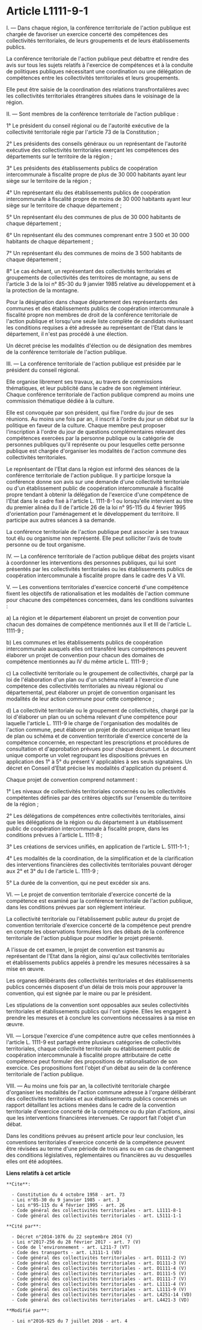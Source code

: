 # Article L1111-9-1

I. ― Dans chaque région, la conférence territoriale de l'action publique est chargée de favoriser un exercice concerté des
compétences des collectivités territoriales, de leurs groupements et de leurs établissements publics. 

La conférence territoriale de l'action publique peut débattre et rendre des avis sur tous les sujets relatifs à l'exercice de
compétences et à la conduite de politiques publiques nécessitant une coordination ou une délégation de compétences entre les
collectivités territoriales et leurs groupements. 

Elle peut être saisie de la coordination des relations transfrontalières avec les collectivités territoriales étrangères
situées dans le voisinage de la région. 

II. ― Sont membres de la conférence territoriale de l'action publique : 

1° Le président du conseil régional ou de l'autorité exécutive de la collectivité territoriale régie par l'article 73 de la
Constitution ; 

2° Les présidents des conseils généraux ou un représentant de l'autorité exécutive des collectivités territoriales exerçant
les compétences des départements sur le territoire de la région ; 

3° Les présidents des établissements publics de coopération intercommunale à fiscalité propre de plus de 30 000 habitants
ayant leur siège sur le territoire de la région ; 

4° Un représentant élu des établissements publics de coopération intercommunale à fiscalité propre de moins de 30 000
habitants ayant leur siège sur le territoire de chaque département ; 

5° Un représentant élu des communes de plus de 30 000 habitants de chaque département ; 

6° Un représentant élu des communes comprenant entre 3 500 et 30 000 habitants de chaque département ; 

7° Un représentant élu des communes de moins de 3 500 habitants de chaque département ; 

8° Le cas échéant, un représentant des collectivités territoriales et groupements de collectivités des territoires de
montagne, au sens de l'article 3 de la loi n° 85-30 du 9 janvier 1985 relative au développement et à la protection de la
montagne. 

Pour la désignation dans chaque département des représentants des communes et des établissements publics de coopération
intercommunale à fiscalité propre non membres de droit de la conférence territoriale de l'action publique et lorsqu'une seule
liste complète de candidats réunissant les conditions requises a été adressée au représentant de l'Etat dans le département,
il n'est pas procédé à une élection. 

Un décret précise les modalités d'élection ou de désignation des membres de la conférence territoriale de l'action publique. 

III. ― La conférence territoriale de l'action publique est présidée par le président du conseil régional. 

Elle organise librement ses travaux, au travers de commissions thématiques, et leur publicité dans le cadre de son règlement
intérieur. Chaque conférence territoriale de l'action publique comprend au moins une commission thématique dédiée à la
culture. 

Elle est convoquée par son président, qui fixe l'ordre du jour de ses réunions. Au moins une fois par an, il inscrit à
l'ordre du jour un débat sur la politique en faveur de la culture. Chaque membre peut proposer l'inscription à l'ordre du
jour de questions complémentaires relevant des compétences exercées par la personne publique ou la catégorie de personnes
publiques qu'il représente ou pour lesquelles cette personne publique est chargée d'organiser les modalités de l'action
commune des collectivités territoriales. 

Le représentant de l'Etat dans la région est informé des séances de la conférence territoriale de l'action publique. Il y
participe lorsque la conférence donne son avis sur une demande d'une collectivité territoriale ou d'un établissement public
de coopération intercommunale à fiscalité propre tendant à obtenir la délégation de l'exercice d'une compétence de l'Etat
dans le cadre fixé à l'article L. 1111-8-1 ou lorsqu'elle intervient au titre du premier alinéa du II de l'article 26 de la
loi n° 95-115 du 4 février 1995 d'orientation pour l'aménagement et le développement du territoire. Il participe aux autres
séances à sa demande. 

La conférence territoriale de l'action publique peut associer à ses travaux tout élu ou organisme non représenté. Elle peut
solliciter l'avis de toute personne ou de tout organisme. 

IV. ― La conférence territoriale de l'action publique débat des projets visant à coordonner les interventions des personnes
publiques, qui lui sont présentés par les collectivités territoriales ou les établissements publics de coopération
intercommunale à fiscalité propre dans le cadre des V à VII. 

V. ― Les conventions territoriales d'exercice concerté d'une compétence fixent les objectifs de rationalisation et les
modalités de l'action commune pour chacune des compétences concernées, dans les conditions suivantes : 

a) La région et le département élaborent un projet de convention pour chacun des domaines de compétence mentionnés aux II et
III de l'article L. 1111-9 ; 

b) Les communes et les établissements publics de coopération intercommunale auxquels elles ont transféré leurs compétences
peuvent élaborer un projet de convention pour chacun des domaines de compétence mentionnés au IV du même article L. 1111-9 ; 

c) La collectivité territoriale ou le groupement de collectivités, chargé par la loi de l'élaboration d'un plan ou d'un
schéma relatif à l'exercice d'une compétence des collectivités territoriales au niveau régional ou départemental, peut
élaborer un projet de convention organisant les modalités de leur action commune pour cette compétence ; 

d) La collectivité territoriale ou le groupement de collectivités, chargé par la loi d'élaborer un plan ou un schéma relevant
d'une compétence pour laquelle l'article L. 1111-9 le charge de l'organisation des modalités de l'action commune, peut
élaborer un projet de document unique tenant lieu de plan ou schéma et de convention territoriale d'exercice concerté de la
compétence concernée, en respectant les prescriptions et procédures de consultation et d'approbation prévues pour chaque
document. Le document unique comporte un volet regroupant les dispositions prévues en application des 1° à 5° du présent V
applicables à ses seuls signataires. Un décret en Conseil d'Etat précise les modalités d'application du présent d. 

Chaque projet de convention comprend notamment : 

1° Les niveaux de collectivités territoriales concernés ou les collectivités compétentes définies par des critères objectifs
sur l'ensemble du territoire de la région ; 

2° Les délégations de compétences entre collectivités territoriales, ainsi que les délégations de la région ou du département
à un établissement public de coopération intercommunale à fiscalité propre, dans les conditions prévues à l'article L.
1111-8 ; 

3° Les créations de services unifiés, en application de l'article L. 5111-1-1 ; 

4° Les modalités de la coordination, de la simplification et de la clarification des interventions financières des
collectivités territoriales pouvant déroger aux 2° et 3° du I de l'article L. 1111-9 ; 

5° La durée de la convention, qui ne peut excéder six ans. 

VI. ― Le projet de convention territoriale d'exercice concerté de la compétence est examiné par la conférence territoriale de
l'action publique, dans les conditions prévues par son règlement intérieur. 

La collectivité territoriale ou l'établissement public auteur du projet de convention territoriale d'exercice concerté de la
compétence peut prendre en compte les observations formulées lors des débats de la conférence territoriale de l'action
publique pour modifier le projet présenté. 

A l'issue de cet examen, le projet de convention est transmis au représentant de l'Etat dans la région, ainsi qu'aux
collectivités territoriales et établissements publics appelés à prendre les mesures nécessaires à sa mise en œuvre. 

Les organes délibérants des collectivités territoriales et des établissements publics concernés disposent d'un délai de trois
mois pour approuver la convention, qui est signée par le maire ou par le président. 

Les stipulations de la convention sont opposables aux seules collectivités territoriales et établissements publics qui l'ont
signée. Elles les engagent à prendre les mesures et à conclure les conventions nécessaires à sa mise en œuvre. 

VII. ― Lorsque l'exercice d'une compétence autre que celles mentionnées à l'article L. 1111-9 est partagé entre plusieurs
catégories de collectivités territoriales, chaque collectivité territoriale ou établissement public de coopération
intercommunale à fiscalité propre attributaire de cette compétence peut formuler des propositions de rationalisation de son
exercice. Ces propositions font l'objet d'un débat au sein de la conférence territoriale de l'action publique. 

VIII. ― Au moins une fois par an, la collectivité territoriale chargée d'organiser les modalités de l'action commune adresse
à l'organe délibérant des collectivités territoriales et aux établissements publics concernés un rapport détaillant les
actions menées dans le cadre de la convention territoriale d'exercice concerté de la compétence ou du plan d'actions, ainsi
que les interventions financières intervenues. Ce rapport fait l'objet d'un débat. 

Dans les conditions prévues au présent article pour leur conclusion, les conventions territoriales d'exercice concerté de la
compétence peuvent être révisées au terme d'une période de trois ans ou en cas de changement des conditions législatives,
réglementaires ou financières au vu desquelles elles ont été adoptées.

**Liens relatifs à cet article**

	**Cite**:

	  - Constitution du 4 octobre 1958 - art. 73
	  - Loi n°85-30 du 9 janvier 1985 - art. 3
	  - Loi n°95-115 du 4 février 1995 - art. 26
	  - Code général des collectivités territoriales - art. L1111-8-1
	  - Code général des collectivités territoriales - art. L5111-1-1

	**Cité par**:

	  - Décret n°2014-1076 du 22 septembre 2014 (V)
	  - Loi n°2017-256 du 28 février 2017 - art. 7 (V)
	  - Code de l'environnement - art. L211-7 (VT)
	  - Code des transports - art. L3111-1 (VD)
	  - Code général des collectivités territoriales - art. D1111-2 (V)
	  - Code général des collectivités territoriales - art. D1111-3 (V)
	  - Code général des collectivités territoriales - art. D1111-4 (V)
	  - Code général des collectivités territoriales - art. D1111-5 (V)
	  - Code général des collectivités territoriales - art. D1111-7 (V)
	  - Code général des collectivités territoriales - art. L1111-4 (V)
	  - Code général des collectivités territoriales - art. L1111-9 (V)
	  - Code général des collectivités territoriales - art. L4251-14 (VD)
	  - Code général des collectivités territoriales - art. L4421-3 (VD)

	**Modifié par**:

	  - Loi n°2016-925 du 7 juillet 2016 - art. 4
